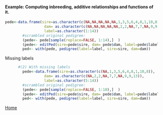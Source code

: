 #### Example: Computing inbreeding, additive relationships and functions of it.


```R
pede<-data.frame(sire=as.character(c(NA,NA,NA,NA,NA,1,3,5,6,4,8,1,10,8)),
                  dam= as.character(c(NA,NA,NA,NA,NA,2,2,NA,7,7,NA,9,9,13)),
                  label=as.character(1:14))
        #scrambled original pedigree:
        (pede<- pede[sample(replace=FALSE, 1:14),]  )
        (pede<- editPed(sire=pede$sire, dam= pede$dam, label=pede$label)) 
        ped<- with(pede, pedigree(label=label, sire=sire, dam=dam))

```
Missing labels
```R
      #(2) With missing labels
        pede<-data.frame(sire=as.character(c(NA,1,3,5,6,4,8,1,10,8)),
                  dam= as.character(c(NA,2,2,NA,7,7,NA,9,9,13)),
                  label=as.character(5:14))
        #scrambled original pedigree:
        (pede<- pede[sample(replace=FALSE, 1:10),]  )
        (pede<- editPed(sire=pede$sire, dam= pede$dam, label=pede$label)) 
        ped<- with(pede, pedigree(label=label, sire=sire, dam=dam))

```
[Home](https://github.com/Rpedigree/pedigreeR)
 
